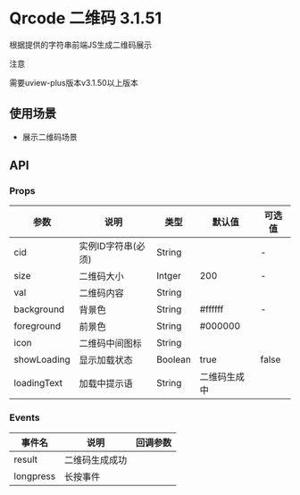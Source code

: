 # Qrcode 二维码 <span class="badge tip">3.1.51</span>

根据提供的字符串前端JS生成二维码展示

<div class="custom-block warning">
  <p class="custom-block-title">注意</p>
  <p>需要uview-plus版本v3.1.50以上版本</p>
</div>

## 使用场景

- 展示二维码场景

## API

### Props

| 参数 | 说明 | 类型 | 默认值 | 可选值 |
|------|------|------|--------|--------|
| cid | 实例ID字符串(必须) | String |  | - |
| size | 二维码大小 | Intger | 200 | - |
| val | 二维码内容 | String |  |  |
| background | 背景色 | String | #ffffff | - |
| foreground | 前景色 | String | #000000 |  |
| icon | 二维码中间图标 | String |  |  |
| showLoading | 显示加载状态 | Boolean | true | false |
| loadingText | 加载中提示语 | String | 二维码生成中 |  |

### Events

| 事件名 | 说明 | 回调参数 |
|------|------|--------|
| result | 二维码生成成功 |  |
| longpress | 长按事件 |  |